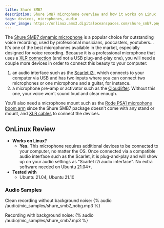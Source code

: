 ```yaml
---
title: Shure SMB7
description: Shure SMB7 microphone overview and how it works on Linux
tags: devices, microphones, audio
cover_image: https://onlinux.ams3.digitaloceanspaces.com/shure_smb7.png
---
```


The [Shure SMB7 dynamic microphone](https://amzn.to/3wGY6LD) is a popular choice for outstanding voice recording, used by professional musicians, podcasters, youtubers... It's one of the best microphones available in the market, especially designed for voice recording. Because it is a professional microphone that uses a [XLR connection](https://amzn.to/3uvViym) (and not a USB plug-and-play one), you will need a couple more devices in order to connect this beauty to your computer:
 
1. an audio interface such as the [Scarlet i2i](/devices/focusrite-scarlet-2i2), which connects to your computer via USB and has two inputs where you can connect two microphones or one microphone and a guitar, for instance.
2. a microphone pre-amp or activator such as the [Cloudlifter](/devices/cloudlifter-cl-1). Without this one, your voice won't sound loud and clear enough.

You'll also need a microphone mount such as the [Rode PSA1 microphone boom arm](https://amzn.to/3NoRfMK) since the Shure SMB7 package doesn't come with any stand or mount, and [XLR cables](https://amzn.to/3uvViym) to connect the devices.

## OnLinux Review

- **Works on Linux?**
  - **Yes.** This microphone requires additional devices to be connected to your computer, no matter the OS. Once connected via a compatible audio interface such as the Scarlet, it is plug-and-play and will show up on your audio settings as "Scarlet i2i audio interface". No extra software needed on Ubuntu 21.04+.
- **Tested with**
  - Ubuntu 21.04, Ubuntu 21.10

### Audio Samples
Clean recording without background noise:
{% audio /audio/mic_samples/shure_smb7_nobg.mp3 %}

Recording with background noise:
{% audio /audio/mic_samples/shure_smb7.mp3 %}